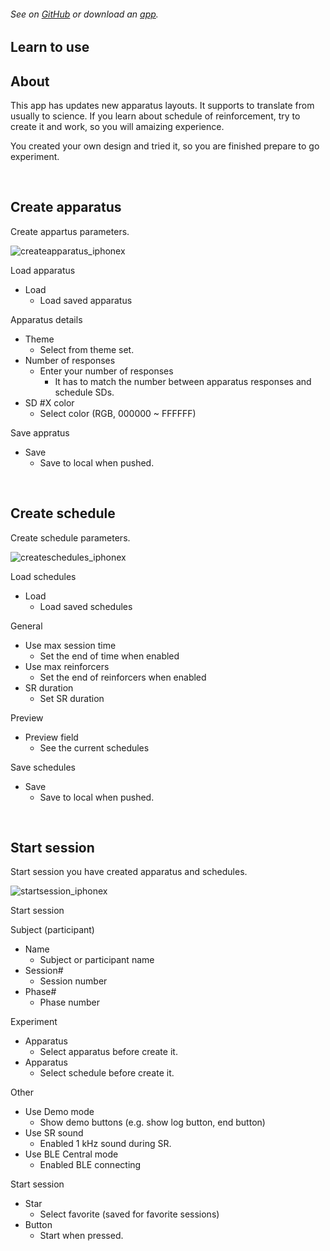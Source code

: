###### See on [GitHub](https://github.com/YutoMizutani/AppInfoFiles/blob/master/OperantChamberApp/docs/learn.md) or download an [app](https://itunes.apple.com/jp/app/operantchamberapp/id1250835517).

## Learn to use

## About

This app has updates new apparatus layouts. It supports to translate from usually to science. If you learn about schedule of reinforcement, try to create it and work, so you will amaizing experience.

You created your own design and tried it, so you are finished prepare to go experiment.

<br>

## Create apparatus

Create appartus parameters.

![createapparatus_iphonex](https://user-images.githubusercontent.com/22558921/37640016-fe439872-2c56-11e8-9ae8-734638d88b6b.jpg)

Load apparatus

- Load
	- Load saved apparatus
	
Apparatus details

- Theme
	- Select from theme set.
- Number of responses
	- Enter your number of responses
		- It has to match the number between apparatus responses and schedule SDs.
- SD #X color
	- Select color (RGB, 000000 ~ FFFFFF)

Save appratus

- Save
	- Save to local when pushed.

<br>

## Create schedule

Create schedule parameters.

![createschedules_iphonex](https://user-images.githubusercontent.com/22558921/37640017-fe73d8ca-2c56-11e8-8e93-6ed34008593f.jpg)

Load schedules

- Load
	- Load saved schedules

General

- Use max session time
	- Set the end of time when enabled
- Use max reinforcers
	- Set the end of reinforcers when enabled
- SR duration
	- Set SR duration

Preview

- Preview field
	- See the current schedules

Save schedules

- Save
	- Save to local when pushed.

<br>

## Start session

Start session you have created apparatus and schedules.

![startsession_iphonex](https://user-images.githubusercontent.com/22558921/37640064-3c66ad74-2c57-11e8-8270-5ebd14eea7b6.jpg)

Start session

Subject (participant)

- Name
	- Subject or participant name
- Session#
	- Session number
- Phase#
	- Phase number

Experiment

- Apparatus
	- Select apparatus before create it.
- Apparatus
	- Select schedule before create it.

Other

- Use Demo mode
	- Show demo buttons (e.g. show log button, end button)
- Use SR sound
	- Enabled 1 kHz sound during SR.
- Use BLE Central mode
	- Enabled BLE connecting

Start session

- Star
	- Select favorite (saved for favorite sessions)
- Button
	- Start when pressed.

<br>
